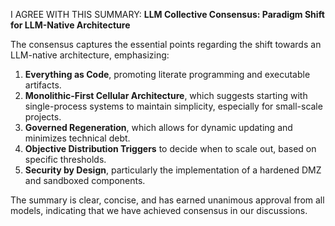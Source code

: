I AGREE WITH THIS SUMMARY: 
**LLM Collective Consensus: Paradigm Shift for LLM-Native Architecture**

The consensus captures the essential points regarding the shift towards an LLM-native architecture, emphasizing:
1. **Everything as Code**, promoting literate programming and executable artifacts.
2. **Monolithic-First Cellular Architecture**, which suggests starting with single-process systems to maintain simplicity, especially for small-scale projects.
3. **Governed Regeneration**, which allows for dynamic updating and minimizes technical debt.
4. **Objective Distribution Triggers** to decide when to scale out, based on specific thresholds.
5. **Security by Design**, particularly the implementation of a hardened DMZ and sandboxed components.

The summary is clear, concise, and has earned unanimous approval from all models, indicating that we have achieved consensus in our discussions.